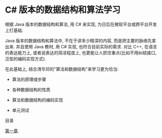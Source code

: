 # C# 版本的数据结构和算法学习

根据 Java 版本的数据结构和算法, 用 C# 来实现, 为日后在微软平台或跨平台开发上打基础.

Java 版本的数据结构和算法中, 不在于讲多少精深的内容, 而是把主要的脉络先拿出来. 并且使用 Java 教材, 用 C# 实现, 也符合目前实际的需求. 对比 C++, 在语言的表达能力上, 或者说表达的简洁程度上, 也更能让人抓住重点(比如不用纠结接口, 泛型的编码实现方式).

在此基础上, 结合清华邓的"算法和数据结构"来学习更为恰当:

- 算法的原理或步骤

- 各种数据结构的性质

- 算法和数据结构的编码实现

- 单元测试

目录

[第一章](./docs/c1.md).